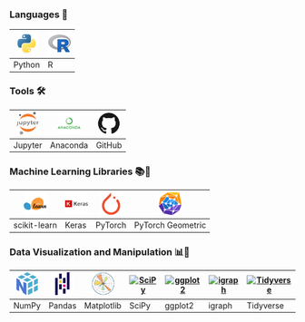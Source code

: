 ### Languages 🚀
| [<img src="https://github.com/devicons/devicon/blob/master/icons/python/python-original.svg" alt="Python" width="40" height="40">](https://docs.python.org/3/) | [<img src="https://github.com/devicons/devicon/blob/master/icons/r/r-original.svg" alt="R" width="40" height="40">](https://www.r-project.org) |
|---|---|
| Python | R |

### Tools 🛠️
| [<img src="https://github.com/devicons/devicon/blob/master/icons/jupyter/jupyter-original-wordmark.svg" alt="Jupyter" width="40" height="40">](https://jupyter.org) | [<img src="https://github.com/devicons/devicon/blob/master/icons/anaconda/anaconda-original-wordmark.svg" alt="Anaconda" width="40" height="40">](https://www.anaconda.com/) | [<img src="https://github.com/devicons/devicon/blob/master/icons/github/github-original.svg" alt="GitHub" width="40" height="40">](https://github.com/) |
|---|---|---|
| Jupyter | Anaconda | GitHub |

### Machine Learning Libraries 📚🤖
| [<img src="https://github.com/devicons/devicon/blob/master/icons/scikitlearn/scikitlearn-original.svg" alt="Sklearn" width="40" height="40">](https://scikit-learn.org/stable/) | [<img src="https://github.com/devicons/devicon/blob/master/icons/keras/keras-original-wordmark.svg" alt="Keras" width="40" height="40">](https://keras.io/) | [<img src="https://github.com/devicons/devicon/blob/master/icons/pytorch/pytorch-original.svg" alt="PyTorch" width="40" height="40">](https://pytorch.org/) | [<img src="https://raw.githubusercontent.com/pyg-team/pyg_sphinx_theme/master/pyg_sphinx_theme/static/img/pyg_logo.png" alt="PyTorch Geometric" width="40" height="40">](https://pytorch-geometric.readthedocs.io/en/latest/) |
|---|---|---|---|
| scikit-learn | Keras | PyTorch | PyTorch Geometric |

### Data Visualization and Manipulation 📊🔧
| [<img src="https://github.com/devicons/devicon/blob/master/icons/numpy/numpy-original.svg" alt="NumPy" width="40" height="40">](https://numpy.org/) | [<img src="https://github.com/devicons/devicon/blob/master/icons/pandas/pandas-original.svg" alt="Pandas" width="40" height="40">](https://pandas.pydata.org/) | [<img src="https://github.com/devicons/devicon/blob/master/icons/matplotlib/matplotlib-original.svg" alt="Matplotlib" width="40" height="40">](https://matplotlib.org/) | [<img src="https://scipy.org/images/logo.svg" alt="SciPy" width="40" height="40">](https://www.scipy.org/) | [<img src="https://ggplot2.tidyverse.org/logo.png" alt="ggplot2" width="40" height="40">](https://ggplot2.tidyverse.org/) | [<img src="https://igraph.org/img/igraph_logo_white.svg" alt="igraph" width="40" height="40">](https://igraph.org/r/) | [<img src="https://github.com/devicons/devicon/blob/master/icons/tidyverse/tidyverse-original.svg" alt="Tidyverse" width="40" height="40">](https://www.tidyverse.org/) |
|---|---|---|---|---|---|---|
| NumPy | Pandas | Matplotlib | SciPy | ggplot2 | igraph | Tidyverse |
